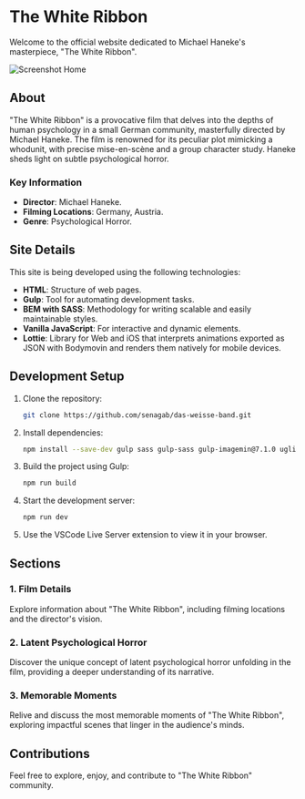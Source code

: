 # The White Ribbon

Welcome to the official website dedicated to Michael Haneke's masterpiece, "The White Ribbon".

![Screenshot Home]([image-url-or-path](https://github.com/senagab/servidores-estaticos/blob/main/white_ribbon.png))

## About

"The White Ribbon" is a provocative film that delves into the depths of human psychology in a small German community, masterfully directed by Michael Haneke. The film is renowned for its peculiar plot mimicking a whodunit, with precise mise-en-scène and a group character study. Haneke sheds light on subtle psychological horror.

### Key Information

- **Director**: Michael Haneke.
- **Filming Locations**: Germany, Austria.
- **Genre**: Psychological Horror.

## Site Details

This site is being developed using the following technologies:

- **HTML**: Structure of web pages.
- **Gulp**: Tool for automating development tasks.
- **BEM with SASS**: Methodology for writing scalable and easily maintainable styles.
- **Vanilla JavaScript**: For interactive and dynamic elements.
- **Lottie**: Library for Web and iOS that interprets animations exported as JSON with Bodymovin and renders them natively for mobile devices.

## Development Setup

1. Clone the repository:
    ```bash
    git clone https://github.com/senagab/das-weisse-band.git
    ```

2. Install dependencies:
    ```bash
    npm install --save-dev gulp sass gulp-sass gulp-imagemin@7.1.0 uglify 
    ```

3. Build the project using Gulp:
    ```bash
    npm run build
    ```

4. Start the development server:
    ```bash
    npm run dev
    ```

5. Use the VSCode Live Server extension to view it in your browser.

## Sections

### 1. Film Details

Explore information about "The White Ribbon", including filming locations and the director's vision.

### 2. Latent Psychological Horror

Discover the unique concept of latent psychological horror unfolding in the film, providing a deeper understanding of its narrative.

### 3. Memorable Moments

Relive and discuss the most memorable moments of "The White Ribbon", exploring impactful scenes that linger in the audience's minds.

## Contributions

Feel free to explore, enjoy, and contribute to "The White Ribbon" community.
